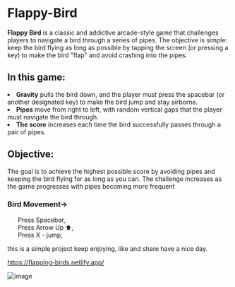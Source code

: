 # Flappy-Bird 
**Flappy Bird** is a classic and addictive arcade-style game that challenges players to navigate a bird through a series of pipes. The objective is simple: keep the bird flying as long as possible by tapping the screen (or pressing a key) to make the bird "flap" and avoid crashing into the pipes.


<h2>In this game:</h2>
<li><b>Gravity</b> pulls the bird down, and the player must press the spacebar (or another designated key) to make the bird jump and stay airborne.</li>
<li><b>Pipes</b> move from right to left, with random vertical gaps that the player must navigate the bird through.</li>
<li><b>The score</b> increases each time the bird successfully passes through a pair of pipes.</li>

<h2>Objective:</h2>
The goal is to achieve the highest possible score by avoiding pipes and keeping the bird flying for as long as you can. The challenge increases as the game progresses with pipes becoming more frequent

<h3>Bird Movement-></h3>
<oL>
Press Spacebar,<br>
Press Arrow Up ⬆️,<br>
Press X - jump,
</oL>

this is a simple project 
keep enjoying,
like and share 
have a nice day.

https://flapping-birds.netlify.app/

![image](https://github.com/user-attachments/assets/273020df-49e4-4209-8c69-eacb296e29dc)
